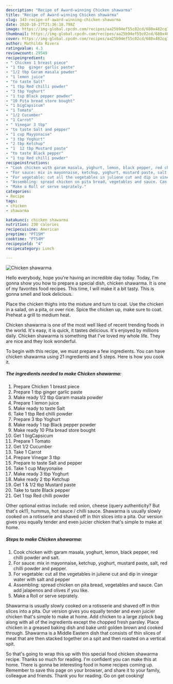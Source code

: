 ```yaml
---
description: "Recipe of Award-winning Chicken shawarma"
title: "Recipe of Award-winning Chicken shawarma"
slug: 343-recipe-of-award-winning-chicken-shawarma
date: 2020-10-27T21:36:18.798Z
image: https://img-global.cpcdn.com/recipes/aa25b94ef55c02cd/680x482cq70/chicken-shawarma-recipe-main-photo.jpg
thumbnail: https://img-global.cpcdn.com/recipes/aa25b94ef55c02cd/680x482cq70/chicken-shawarma-recipe-main-photo.jpg
cover: https://img-global.cpcdn.com/recipes/aa25b94ef55c02cd/680x482cq70/chicken-shawarma-recipe-main-photo.jpg
author: Mathilda Rivera
ratingvalue: 4.3
reviewcount: 29549
recipeingredient:
- " Chicken 1 breast piece"
- "1 tbp  ginger garlic paste"
- "1/2 tbp Garam masala powder"
- "1 lemon juice"
- "to taste Salt"
- "1 tbp Red chilli powder"
- "3 tbp Yoghurt"
- "1 tsp Black pepper powder"
- "10 Pita bread store bought"
- "1 bigCapsicum"
- "1 Tomato"
- "1/2 Cucumber"
- "1 Carrot"
- " Vinegar 3 tbp"
- "to taste Salt and pepper"
- "1 cup Mayyonaise"
- "3 tbp Yoghurt"
- "2 tbp Ketchup"
- "1  12 tbp Mustard paste"
- "to taste Black pepper"
- "1 tsp Red chilli powder"
recipeinstructions:
- "Cook chicken with garam masala, yoghurt, lemon, black pepper, red chilli powder and salt."
- "For sauce: mix in mayonnaise, ketchup, yoghurt, mustard paste, salt, red chilli powder and pepper."
- "For vegetable: cut all the vegetables in juliene cut and dip in vinegar water with salt and pepper"
- "Assembling: spread chicken on pita bread, vegetables and sauce. Can add jalapenos and olives if you like."
- "Make a Roll or serve seprately."
categories:
- Recipe
tags:
- chicken
- shawarma

katakunci: chicken shawarma 
nutrition: 230 calories
recipecuisine: American
preptime: "PT15M"
cooktime: "PT54M"
recipeyield: "4"
recipecategory: Lunch

---
```



![Chicken shawarma](https://img-global.cpcdn.com/recipes/aa25b94ef55c02cd/680x482cq70/chicken-shawarma-recipe-main-photo.jpg)

Hello everybody, hope you're having an incredible day today. Today, I'm gonna show you how to prepare a special dish, chicken shawarma. It is one of my favorites food recipes. This time, I will make it a bit tasty. This is gonna smell and look delicious.

Place the chicken thighs into the mixture and turn to coat. Use the chicken in a salad, on a pita, or over rice. Spice the chicken up, make sure to coat. Preheat a grill to medium heat.

Chicken shawarma is one of the most well liked of recent trending foods in the world. It's easy, it is quick, it tastes delicious. It's enjoyed by millions daily. Chicken shawarma is something that I've loved my whole life. They are nice and they look wonderful.


To begin with this recipe, we must prepare a few ingredients. You can have chicken shawarma using 21 ingredients and 5 steps. Here is how you cook it.

<!--inarticleads1-->

##### The ingredients needed to make Chicken shawarma:

1. Prepare  Chicken 1 breast piece
1. Prepare 1 tbp  ginger garlic paste
1. Make ready 1/2 tbp Garam masala powder
1. Prepare 1 lemon juice
1. Make ready to taste Salt
1. Take 1 tbp Red chilli powder
1. Prepare 3 tbp Yoghurt
1. Make ready 1 tsp Black pepper powder
1. Make ready 10 Pita bread store bought
1. Get 1 bigCapsicum
1. Prepare 1 Tomato
1. Get 1/2 Cucumber
1. Take 1 Carrot
1. Prepare  Vinegar 3 tbp
1. Prepare to taste Salt and pepper
1. Take 1 cup Mayyonaise
1. Make ready 3 tbp Yoghurt
1. Make ready 2 tbp Ketchup
1. Get 1 &amp; 1/2 tbp Mustard paste
1. Take to taste Black pepper
1. Get 1 tsp Red chilli powder


Other optional extras include: red onion, cheese (query authenticity? But that&#39;s ok!!), hummus, hot sauce / chilli sauce. Shawarma is usually slowly cooked on a rotisserie and shaved off in thin slices into a pita. Our version gives you equally tender and even juicier chicken that&#39;s simple to make at home. 

<!--inarticleads2-->

##### Steps to make Chicken shawarma:

1. Cook chicken with garam masala, yoghurt, lemon, black pepper, red chilli powder and salt.
1. For sauce: mix in mayonnaise, ketchup, yoghurt, mustard paste, salt, red chilli powder and pepper.
1. For vegetable: cut all the vegetables in juliene cut and dip in vinegar water with salt and pepper
1. Assembling: spread chicken on pita bread, vegetables and sauce. Can add jalapenos and olives if you like.
1. Make a Roll or serve seprately.


Shawarma is usually slowly cooked on a rotisserie and shaved off in thin slices into a pita. Our version gives you equally tender and even juicier chicken that&#39;s simple to make at home. Add chicken to a large ziplock bag along with all of the ingredients except the chopped fresh parsley. Place chicken in a greased baking dish and bake until golden brown and cooked through. Shawarma is a Middle Eastern dish that consists of thin slices of meat that are then stacked together on a spit and then roasted on a vertical spit. 

So that's going to wrap this up with this special food chicken shawarma recipe. Thanks so much for reading. I'm confident you can make this at home. There is gonna be interesting food in home recipes coming up. Remember to save this page on your browser, and share it to your family, colleague and friends. Thank you for reading. Go on get cooking!
